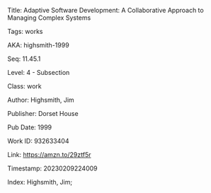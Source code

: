 Title:  Adaptive Software Development: A Collaborative Approach to Managing Complex Systems

Tags:   works

AKA:    highsmith-1999

Seq:    11.45.1

Level:  4 - Subsection

Class:  work

Author: Highsmith, Jim

Publisher: Dorset House

Pub Date: 1999

Work ID: 932633404

Link:   https://amzn.to/29ztf5r

Timestamp: 20230209224009

Index:  Highsmith, Jim; 
